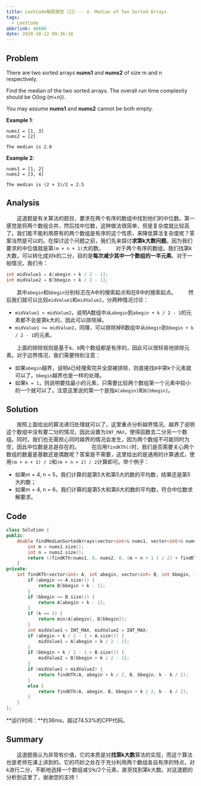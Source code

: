 ```yaml
---
title: LeetCode解题报告（22）-- 4. Median of Two Sorted Arrays
tags:
  - LeetCode
abbrlink: 46686
date: 2018-10-22 09:36:18
---
```

## Problem
There are two sorted arrays **nums1** and **nums2** of size m and n respectively.

Find the median of the two sorted arrays. The overall run time complexity should be O(log (m+n)).

You may assume **nums1** and **nums2** cannot be both empty.
<!-- more -->

**Example 1**:
```
nums1 = [1, 3]
nums2 = [2]

The median is 2.0
```

**Example 2**:
```
nums1 = [1, 2]
nums2 = [3, 4]

The median is (2 + 3)/2 = 2.5
```
## Analysis
&emsp;&emsp;这道题是有关算法的题目，要求在两个有序的数组中找到他们的中位数。第一感觉是将两个数组合并，然后找中位数，这种做法很简单，但是复杂度就比较高了。我们能不能利用原有的两个数组是有序的这个性质，来降低算法复杂度呢？答案当然是可以的。在探讨这个问题之前，我们先来探讨**求第k大数问题**。因为我们要求的中位值就是第`(m + n + 1)`大的数。
&emsp;&emsp;对于两个有序的数组，我们找第k大数，可以转化成对k的二分，目的是**每次减少其中一个数组的一半元素**。对于一般情况，我们令：
```C++
int midValue1 = A[abegin + k / 2 - 1];
int midValue2 = B[bbegin + k / 2 - 1];
```
&emsp;&emsp;其中`abegin`和`bbegin`分别标志在A中的搜索起点和在B中的搜索起点。
&emsp;&emsp;然后我们就可以比较`midValue1`和`midValue2`，分两种情况讨论：
  + `midValue1 < midValue2`，说明A数组中从`abegin`到`abegin + k / 2 - 1`的元素都不会是第k大的，因此可以排除掉。
  + `midValue1 >= midValue2`，同理，可以排除掉B数组中从`bbegin`到`bbegin + k / 2 - 1`的元素。

&emsp;&emsp;上面的排除规则是基于`A`、`B`两个数组都是有序的，因此可以很轻易地排除元素。对于边界情况，我们需要特别注意：
  + 如果`abegin`越界，说明`A`已经搜索完并全部被排除，则直接找`B`中第k个元素就可以了。`bbegin`越界也是一样的处理。
  + 如果`k = 1`，则说明要找最小的元素，只需要比较两个数组第一个元素中较小的一个就可以了。注意这里说的第一个是指`A[abegin]`和`B[bbegin]`。

## Solution
&emsp;&emsp;按照上面给出的算法递归处理就可以了，这里重点分析越界情况。越界了说明这个数组中没有要二分的情况，因此设置为`INT_MAX`，使得函数去二分另一个数组。同时，我们也无需担心同时越界的情况会发生，因为两个数组不可能同时为空，因此中位数是总是存在的。
&emsp;&emsp;在应用`findKTh()`时，我们是否需要关心两个数组的数量是基数还是偶数呢？答案是不需要，这里给出的是通用的计算通式，使用`(m + n + 1) / 2`和`(m + n + 2) / 2`计算即可。举个例子：
  + 如果m = 4, n = 5，我们计算的是第5大和第5大的数的平均数，结果还是第5大的数；
  + 如果m = 4, n = 6，我们计算的是第5大和第6大的数的平均数，符合中位数求解要求。

## Code
```C++
class Solution {
public:
    double findMedianSortedArrays(vector<int>& nums1, vector<int>& nums2) {
        int m = nums1.size();
        int n = nums2.size();
        return ((findKTh(nums1, 0, nums2, 0, (m + n + 1 ) / 2) + findKTh(nums1,0, nums2, 0, (m + n + 2) / 2)) / 2.0);
    }
private:
    int findKTh(vector<int> A, int abegin, vector<int> B, int bbegin, int k) {
        if (abegin >= A.size()) {
            return B[bbegin + k - 1];
        }
        if (bbegin >= B.size()) {
            return A[abegin + k - 1];
        }
        if (k == 1) {
            return min(A[abegin], B[bbegin]);
        }
        int midValue1 = INT_MAX, midValue2 = INT_MAX;
        if (abegin + k / 2 - 1 < A.size()) {
            midValue1 = A[abegin + k / 2 - 1];
        }
        if (bbegin + k / 2 - 1 < B.size()) {
            midValue2 = B[bbegin + k / 2 - 1];
        }
        if (midValue1 < midValue2) {
            return findKTh(A, abegin + k / 2, B, bbegin, k - k / 2);
        }
        else {
            return findKTh(A, abegin, B, bbegin + k / 2, k - k / 2);
        }
    }
};
```
**运行时间：**约36ms，超过74.53%的CPP代码。

## Summary
&emsp;&emsp;这道题我认为非常有价值，它的本质是对**找第k大数**算法的实现，而这个算法也是老师在课上讲到的。它的巧妙之处在于充分利用两个数组各自有序的特点，对k进行二分，不断地选择一个数组减少k/2个元素，直至找到第k大数。对这道题的分析到这里了，谢谢您的支持！
